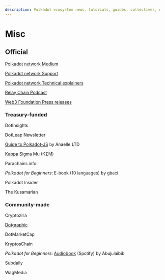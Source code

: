 ```yaml
---
description: Polkadot ecosystem news, tutorials, guides, collectives, etc.
---
```


# Misc

## Official

[Polkadot network Medium](https://medium.com/polkadot-network)

[Polkadot network Support](https://support.polkadot.network/)

[Polkadot network Technical explainers](https://www.youtube.com/watch?v=3L7Vu2SX0PE\&list=PLOyWqupZ-WGuAuS00rK-pebTMAOxW41W8)

[Relay Chain Podcast](https://relaychain.fm/)

[Web3 Foundation Press releases](https://web3.foundation/press/)



### Treasury-funded

DotInsights

DotLeap Newsletter

[Guide to Polkadot-JS](https://anaelleltd.github.io/polkadotjs-guide/) by Anaelle LTD

[Kappa Sigma Mu (KΣM)](https://ksmsociety.io/)

Parachains.info

_Polkadot for Beginners_: E-book (10 languages) by gbaci

Polkadot Insider

The Kusamarian



### Community-made

Cryptozilla

[Dotgraphic](https://twitter.com/dotgraphic1)

DotMarketCap

KryptosChain

_Polkadot for Beginners_: [Audiobook](https://open.spotify.com/episode/2UtscT6JVbYUBNvNyhEcGo) (Spotify) by Abujulaibib

[Subdaily](https://subdaily.io/)

WagMedia

